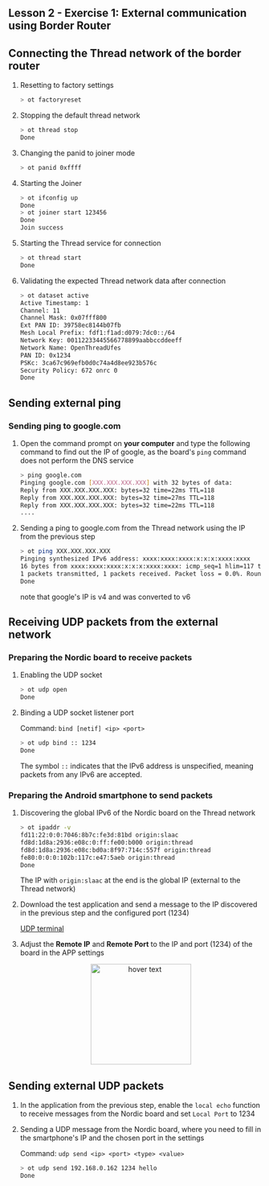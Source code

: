 
## Lesson 2 - Exercise 1: External communication using Border Router

## Connecting the Thread network of the border router
1. Resetting to factory settings
    ```bash
    > ot factoryreset
    ```
1. Stopping the default thread network
    ```bash
    > ot thread stop
    Done
    ```

1. Changing the panid to joiner mode
    ```bash
    > ot panid 0xffff
    ```
2. Starting the Joiner
    ```bash
    > ot ifconfig up
    Done
    > ot joiner start 123456
    Done
    Join success
    ```
1. Starting the Thread service for connection
     ```bash
     > ot thread start
    Done
     ```
3. Validating the expected Thread network data after connection

    ```bash
    > ot dataset active
    Active Timestamp: 1
    Channel: 11
    Channel Mask: 0x07fff800
    Ext PAN ID: 39758ec8144b07fb
    Mesh Local Prefix: fdf1:f1ad:d079:7dc0::/64
    Network Key: 00112233445566778899aabbccddeeff
    Network Name: OpenThreadUfes
    PAN ID: 0x1234
    PSKc: 3ca67c969efb0d0c74a4d8ee923b576c
    Security Policy: 672 onrc 0
    Done
    ```

## Sending external ping

### Sending ping to google.com

1. Open the command prompt on **your computer** and type the following command to find out the IP of google, as the board's `ping` command does not perform the DNS service
    ```bash
    > ping google.com
    Pinging google.com [XXX.XXX.XXX.XXX] with 32 bytes of data:
    Reply from XXX.XXX.XXX.XXX: bytes=32 time=22ms TTL=118
    Reply from XXX.XXX.XXX.XXX: bytes=32 time=27ms TTL=118
    Reply from XXX.XXX.XXX.XXX: bytes=32 time=22ms TTL=118
    ....
    ```
2. Sending a ping to google.com from the Thread network using the IP from the previous step
    ```bash
    > ot ping XXX.XXX.XXX.XXX
    Pinging synthesized IPv6 address: xxxx:xxxx:xxxx:x:x:x:xxxx:xxxx
    16 bytes from xxxx:xxxx:xxxx:x:x:x:xxxx:xxxx: icmp_seq=1 hlim=117 time=80ms
    1 packets transmitted, 1 packets received. Packet loss = 0.0%. Round-trip min/avg/max = 80/80.0/80 ms.
    Done
    ```

    note that google's IP is v4 and was converted to v6

## Receiving UDP packets from the external network

### Preparing the Nordic board to receive packets
1. Enabling the UDP socket
    ```bash
    > ot udp open
    Done
    ```
1. Binding a UDP socket listener port

    Command: `bind [netif] <ip> <port>`

    ``` bash
    > ot udp bind :: 1234
    Done
    ```

    The symbol `::` indicates that the IPv6 address is unspecified, meaning packets from any IPv6 are accepted.

### Preparing the Android smartphone to send packets
1. Discovering the global IPv6 of the Nordic board on the Thread network
    ```bash
    > ot ipaddr -v
    fd11:22:0:0:7046:8b7c:fe3d:81bd origin:slaac
    fd8d:1d8a:2936:e08c:0:ff:fe00:b000 origin:thread
    fd8d:1d8a:2936:e08c:bd0a:8f97:714c:557f origin:thread
    fe80:0:0:0:102b:117c:e47:5aeb origin:thread
    Done
    ```
    The IP with `origin:slaac` at the end is the global IP (external to the Thread network)

2. Download the test application and send a message to the IP discovered in the previous step and the configured port (1234)

    [UDP terminal](https://play.google.com/store/apps/details?id=com.hardcodedjoy.udpterminal&hl=en_US)

1. Adjust the **Remote IP** and **Remote Port** to the IP and port (1234) of the board in the APP settings
    <p align="center">
    <img src="https://play-lh.googleusercontent.com/DY-aqauXDmnVvcbTgL-O15beDP5g98k9bI758ZuvU5_WJ6-BldxbBHIcu_61wCLcLmQ=w2560-h1440-rw" width="200" title="hover text">
    <p>

## Sending external UDP packets

1. In the application from the previous step, enable the `local echo` function to receive messages from the Nordic board and set `Local Port` to 1234

1. Sending a UDP message from the Nordic board, where you need to fill in the smartphone's IP and the chosen port in the settings

    Command: `udp send <ip> <port> <type> <value>`

    ```bash
    > ot udp send 192.168.0.162 1234 hello
    Done
    ```
